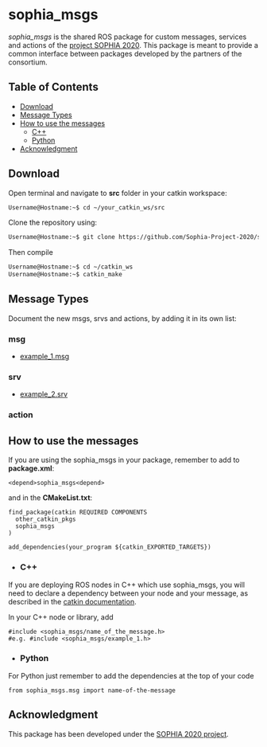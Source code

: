# sophia_msgs
*sophia_msgs* is the shared ROS package for custom messages, services and actions of the [project SOPHIA 2020](https://www.project-sophia.eu/). This package is meant to provide a common interface between packages developed by the partners of the consortium.

## Table of Contents
- [Download](#download)
- [Message Types](#message-types)
- [How to use the messages](#how-to-use-the-messages)
    - [C++](#c)
    - [Python](#python)
- [Acknowledgment](#acknowledgment)

## Download
Open terminal and navigate to **src** folder in your catkin workspace:

``` bash
Username@Hostname:~$ cd ~/your_catkin_ws/src
```
Clone the repository using:

``` bash
Username@Hostname:~$ git clone https://github.com/Sophia-Project-2020/sophia_msgs.git
```
Then compile
``` bash
Username@Hostname:~$ cd ~/catkin_ws 
Username@Hostname:~$ catkin_make
```

## Message Types
Document the new msgs, srvs and actions, by adding it in its own list:

  ### msg
  - [example_1.msg](path_to_documentation)
  
  ### srv
  - [example_2.srv](path_to_documentation)
  
  ### action

## How to use the messages
If you are using the sophia_msgs in your package, remember to add to **package.xml**:
```
<depend>sophia_msgs<depend>
```
and in the **CMakeList.txt**:

```
find_package(catkin REQUIRED COMPONENTS
  other_catkin_pkgs
  sophia_msgs
)
```

```
add_dependencies(your_program ${catkin_EXPORTED_TARGETS})
```

- ### C++ 
If you are deploying ROS nodes in C++ which use sophia_msgs, you will need to declare a dependency between your node and your message, as described in the [catkin documentation](http://docs.ros.org/kinetic/api/catkin/html/howto/format2/cpp_msg_dependencies.html).

In your C++ node or library, add

```code
#include <sophia_msgs/name_of_the_message.h>
#e.g. #include <sophia_msgs/example_1.h>
```

- ### Python
For Python just remember to add the dependencies at the top of your code

```
from sophia_msgs.msg import name-of-the-message
```
## Acknowledgment
This package has been developed under the [SOPHIA 2020 project](https://www.project-sophia.eu/).

